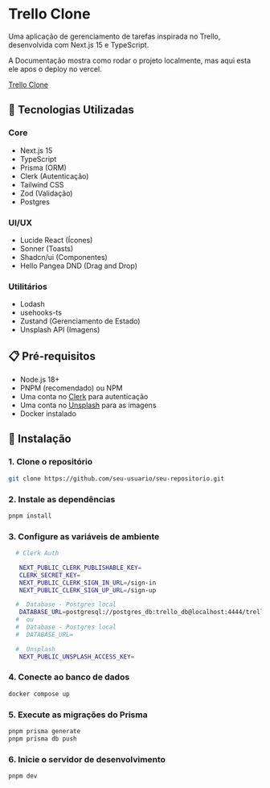 # Trello Clone

Uma aplicação de gerenciamento de tarefas inspirada no Trello, desenvolvida com Next.js 15 e TypeScript.

A Documentação mostra como rodar o projeto localmente, mas aqui esta ele apos o deploy no vercel.

[Trello Clone](link)

## 🚀 Tecnologias Utilizadas

### Core

- Next.js 15
- TypeScript
- Prisma (ORM)
- Clerk (Autenticação)
- Tailwind CSS
- Zod (Validação)
- Postgres

### UI/UX

- Lucide React (Ícones)
- Sonner (Toasts)
- Shadcn/ui (Componentes)
- Hello Pangea DND (Drag and Drop)

### Utilitários

- Lodash
- usehooks-ts
- Zustand (Gerenciamento de Estado)
- Unsplash API (Imagens)

## 📋 Pré-requisitos

- Node.js 18+
- PNPM (recomendado) ou NPM
- Uma conta no [Clerk](https://clerk.com) para autenticação
- Uma conta no [Unsplash](https://unsplash.com/developers) para as imagens
- Docker instalado

## 🔧 Instalação

### 1. Clone o repositório

```bash
git clone https://github.com/seu-usuario/seu-repositorio.git
```

### 2. Instale as dependências

```bash
pnpm install
```

### 3. Configure as variáveis de ambiente

```bash
  # Clerk Auth

   NEXT_PUBLIC_CLERK_PUBLISHABLE_KEY=
   CLERK_SECRET_KEY=
   NEXT_PUBLIC_CLERK_SIGN_IN_URL=/sign-in
   NEXT_PUBLIC_CLERK_SIGN_UP_URL=/sign-up

  #  Database - Postgres local
   DATABASE_URL=postgresql://postgres_db:trello_db@localhost:4444/trello_db
  #  ou
  #  Database - Postgres local
  #  DATABASE_URL=

  #  Unsplash
   NEXT_PUBLIC_UNSPLASH_ACCESS_KEY=
```

### 4. Conecte ao banco de dados

```bash
docker compose up
```

### 5. Execute as migrações do Prisma

```bash
pnpm prisma generate
pnpm prisma db push
```

### 6. Inicie o servidor de desenvolvimento

```bash
pnpm dev
```
